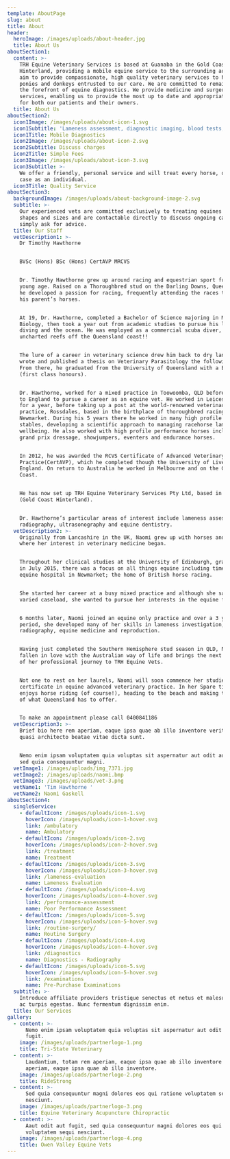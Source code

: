```yaml
---
template: AboutPage
slug: about
title: About
header:
  heroImage: /images/uploads/about-header.jpg
  title: About Us
aboutSection1:
  content: >-
    TRH Equine Veterinary Services is based at Guanaba in the Gold Coast
    Hinterland, providing a mobile equine service to the surrounding areas.  We
    aim to provide compassionate, high quality veterinary services to horses,
    ponies and donkeys entrusted to our care. We are committed to remaining at
    the forefront of equine diagnostics. We provide medicine and surgery
    services, enabling us to provide the most up to date and appropriate care
    for both our patients and their owners.
  title: About Us
aboutSection2:
  icon1Image: /images/uploads/about-icon-1.svg
  icon1Subtitle: 'Lameness assessment, diagnostic imaging, blood tests, clinical exams. '
  icon1Title: Mobile Diagnostics
  icon2Image: /images/uploads/about-icon-2.svg
  icon2Subtitle: Discuss charges
  icon2Title: Simple Fees
  icon3Image: /images/uploads/about-icon-3.svg
  icon3Subtitle: >-
    We offer a friendly, personal service and will treat every horse, owner and
    case as an individual.
  icon3Title: Quality Service
aboutSection3:
  backgroundImage: /images/uploads/about-background-image-2.svg
  subtitle: >-
    Our experienced vets are committed exclusively to treating equines of all
    shapes and sizes and are contactable directly to discuss ongoing cases or to
    simply ask for advice.
  title: Our Staff
  vetDescription1: >-
    Dr Timothy Hawthorne


    BVSc (Hons) BSc (Hons) CertAVP MRCVS


    Dr. Timothy Hawthorne grew up around racing and equestrian sport from a
    young age. Raised on a Thoroughbred stud on the Darling Downs, Queensland,
    he developed a passion for racing, frequently attending the races to watch
    his parent’s horses.


    At 19, Dr. Hawthorne, completed a Bachelor of Science majoring in Molecular
    Biology, then took a year out from academic studies to pursue his love for
    diving and the ocean. He was employed as a commercial scuba diver, exploring
    uncharted reefs off the Queensland coast!!


    The lure of a career in veterinary science drew him back to dry land; he
    wrote and published a thesis on Veterinary Parasitology the following year.
    From there, he graduated from the University of Queensland with a BVSc
    (first class honours).


    Dr. Hawthorne, worked for a mixed practice in Toowoomba, QLD before heading
    to England to pursue a career as an equine vet. He worked in Leicestershire
    for a year, before taking up a post at the world-renowned veterinary
    practice, Rossdales, based in the birthplace of thoroughbred racing,
    Newmarket. During his 5 years there he worked in many high profile racing
    stables, developing a scientific approach to managing racehorse lameness and
    wellbeing. He also worked with high profile performance horses including:
    grand prix dressage, showjumpers, eventers and endurance horses.


    In 2012, he was awarded the RCVS Certificate of Advanced Veterinary
    Practice(CertAVP), which he completed though the University of Liverpool,
    England. On return to Australia he worked in Melbourne and on the Gold
    Coast. 


    He has now set up TRH Equine Veterinary Services Pty Ltd, based in Guanaba
    (Gold Coast Hinterland). 


    Dr. Hawthorne’s particular areas of interest include lameness assessment,
    radiography, ultrasonography and equine dentistry.
  vetDescription2: >-
    Originally from Lancashire in the UK, Naomi grew up with horses and this is
    where her interest in veterinary medicine began. 


    Throughout her clinical studies at the University of Edinburgh, graduating
    in July 2015, there was a focus on all things equine including time at an
    equine hospital in Newmarket; the home of British horse racing. 


    She started her career at a busy mixed practice and although she saw a
    varied caseload, she wanted to pursue her interests in the equine field. 


    6 months later, Naomi joined an equine only practice and over a 3 year
    period, she developed many of her skills in lameness investigation,
    radiography, equine medicine and reproduction.


    Having just completed the Southern Hemisphere stud season in QLD, Naomi has
    fallen in love with the Australian way of life and brings the next chapter
    of her professional journey to TRH Equine Vets.


    Not one to rest on her laurels, Naomi will soon commence her studies for her
    certificate in equine advanced veterinary practice. In her Spare time, Naomi
    enjoys horse riding (of course!), heading to the beach and making the most
    of what Queensland has to offer.


    To make an appointment please call ‭0400841186
  vetDescription3: >-
    Brief bio here rem aperiam, eaque ipsa quae ab illo inventore veritatis et
    quasi architecto beatae vitae dicta sunt.


    Nemo enim ipsam voluptatem quia voluptas sit aspernatur aut odit aut fugit,
    sed quia consequuntur magni.
  vetImage1: /images/uploads/img_7371.jpg
  vetImage2: /images/uploads/naomi.bmp
  vetImage3: /images/uploads/vet-3.png
  vetName1: 'Tim Hawthorne '
  vetName2: Naomi Gaskell
aboutSection4:
  singleService:
    - defaultIcon: /images/uploads/icon-1.svg
      hoverIcon: /images/uploads/icon-1-hover.svg
      link: /ambulatory
      name: Ambulatory
    - defaultIcon: /images/uploads/icon-2.svg
      hoverIcon: /images/uploads/icon-2-hover.svg
      link: /treatment
      name: Treatment
    - defaultIcon: /images/uploads/icon-3.svg
      hoverIcon: /images/uploads/icon-3-hover.svg
      link: /lameness-evaluation
      name: Lameness Evaluation
    - defaultIcon: /images/uploads/icon-4.svg
      hoverIcon: /images/uploads/icon-4-hover.svg
      link: /performance-assessment
      name: Poor Performance Assessment
    - defaultIcon: /images/uploads/icon-5.svg
      hoverIcon: /images/uploads/icon-5-hover.svg
      link: /routine-surgery/
      name: Routine Surgery
    - defaultIcon: /images/uploads/icon-4.svg
      hoverIcon: /images/uploads/icon-4-hover.svg
      link: /diagnostics
      name: Diagnostics - Radiography
    - defaultIcon: /images/uploads/icon-5.svg
      hoverIcon: /images/uploads/icon-5-hover.svg
      link: /examinations
      name: Pre-Purchase Examinations
  subtitle: >-
    Introduce affiliate providers tristique senectus et netus et malesuada fames
    ac turpis egestas. Nunc fermentum dignissim enim.
  title: Our Services
gallery:
  - content: >-
      Nemo enim ipsam voluptatem quia voluptas sit aspernatur aut odit aut
      fugit.
    image: /images/uploads/partnerlogo-1.png
    title: Tri-State Veterinary
  - content: >-
      Laudantium, totam rem aperiam, eaque ipsa quae ab illo inventore otam rem
      aperiam, eaque ipsa quae ab illo inventore.
    image: /images/uploads/partnerlogo-2.png
    title: RideStrong
  - content: >-
      Sed quia consequuntur magni dolores eos qui ratione voluptatem sequi
      nesciunt.
    image: /images/uploads/partnerlogo-3.png
    title: Equine Veterinary Acupuncture Chiropractic
  - content: >-
      Aaut odit aut fugit, sed quia consequuntur magni dolores eos qui ratione
      voluptatem sequi nesciunt.
    image: /images/uploads/partnerlogo-4.png
    title: Owen Valley Equine Vets
---
```


